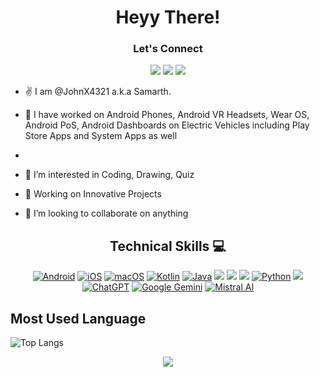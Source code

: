 <div align="center"> <h1> Heyy There! </h1> </div>

<div align="center">
<h3>Let's Connect</h3>

[![](https://img.shields.io/badge/Twitter-1DA1F2?style=for-the-badge&logo=twitter&logoColor=white)]() 
[![](https://img.shields.io/badge/LinkedIn-0077B5?style=for-the-badge&logo=linkedin&logoColor=white)](https://www.linkedin.com/in/samarth-agasthya-m-s/) 
[![](https://img.shields.io/badge/Gmail-D14836?style=for-the-badge&logo=gmail&logoColor=white)](mailto:johnx4321gaming@gmail.com)
</div>


- ✌️ I am @JohnX4321 a.k.a Samarth. 

- 🚀 I have worked on Android Phones, Android VR Headsets, Wear OS, Android PoS, Android Dashboards on Electric Vehicles including Play Store Apps and System Apps as well
- 
- 👀 I’m interested in Coding, Drawing, Quiz
  
- 🌱 Working on Innovative Projects
  
- 💞️ I’m looking to collaborate on anything


<div align="center"><h2> Technical Skills 💻 </h2>

[![Android](https://img.shields.io/badge/Android-3DDC84?logo=android&logoColor=white)](#)
[![iOS](https://img.shields.io/badge/iOS-000000?&logo=apple&logoColor=white)](#)
[![macOS](https://img.shields.io/badge/macOS-000000?logo=apple&logoColor=F0F0F0)](#)
[![Kotlin](https://img.shields.io/badge/Kotlin-%237F52FF.svg?logo=kotlin&logoColor=white)](#)
[![Java](https://img.shields.io/badge/Java-%23ED8B00.svg?logo=openjdk&logoColor=white)](#)
![](https://img.shields.io/badge/javascript-ffff00.svg?style=for-the-badge&logo=javascript&logoColor=000000) 
![](https://img.shields.io/badge/html5-%23E34F26.svg?style=for-the-badge&logo=html5&logoColor=white) 
![](https://img.shields.io/badge/css3-%231572B6.svg?style=for-the-badge&logo=css3&logoColor=white) 
[![Python](https://img.shields.io/badge/Python-3776AB?logo=python&logoColor=fff)](#)
![](https://img.shields.io/badge/react-%2320232a.svg?style=for-the-badge&logo=react&logoColor=%2361DAFB) 
[![ChatGPT](https://img.shields.io/badge/ChatGPT-74aa9c?logo=openai&logoColor=white)](#)
[![Google Gemini](https://img.shields.io/badge/Google%20Gemini-886FBF?logo=googlegemini&logoColor=fff)](#)
[![Mistral AI](https://img.shields.io/badge/Mistral%20AI-FA520F?logo=mistral-ai&logoColor=fff)](#)

</div>

<!--<div align='center'><h2>GitHub Stats 📈</h2>

![YOUR NAME Github Stats](https://github-readme-stats.vercel.app/api?username=johnx4321&show_icons=true&theme=midnight-purple&text_color=BD632F)  -->

<h2>Most Used Language</h2>

![Top Langs](https://github-readme-stats.vercel.app/api/top-langs/?username=johnx4321&theme=midnight-purple&langs_count=5&text_color=BD632F)

</div>

<p align='center'><img src='https://visitor-badge.laobi.icu/badge?page_id=johnx4321'></p>

<!---
JohnX4321/JohnX4321 is a ✨ special ✨ repository because its `README.md` (this file) appears on your GitHub profile.
You can click the Preview link to take a look at your changes.
--->
